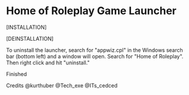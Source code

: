 # Home of Roleplay Game Launcher

[INSTALLATION]



[DEINSTALLATION]

To uninstall the launcher, search for "appwiz.cpl" in the Windows search bar (bottom left) and a window will open. Search for "Home of Roleplay". Then right click and hit "uninstall."

Finished




Credits
@kurthuber
@Tech_exe
@ITs_cedced
